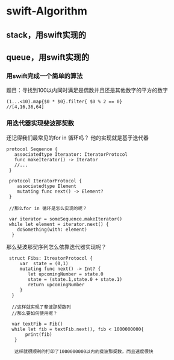 # swift-Algorithm

## stack，用swift实现的

## queue，用swift实现的

### 用swift完成一个简单的算法
 题目：寻找到100以内同时满足是偶数并且还是其他数字的平方的数字
   
    (1...<10).map{$0 * $0}.filter{ $0 % 2 == 0}
    //[4,16,36,64]
  
### 用迭代器实现斐波那契数

还记得我们最常见的for in 循环吗？ 他的实现就是基于迭代器
    
    protocol Sequence {
       associatedtype Iteraator: IteratorProtocol
       func makeIterator() -> Iterator
       //...
     }
     
     protocol IteratorProtocol {
        associatedtype Element
        mutating func next() -> Element?
     }
     
     //那么for in 循环是怎么实现的呢？
     
     var iterator = someSequence.makeIterator()
     while let element = iterator.next() {
        doSomething(with: element)
      }
      
那么斐波那契序列怎么依靠迭代器实现呢？
     
     struct Fibs: ItreatorProtocol {
         var  state = (0,1)
         mutating func next() -> Int? {
            let upcomingNumber = state.0
            state = (state.1,state.0 + state.1)
            return upcomingNumber
         }
      }
      
      //这样就实现了斐波那契数列
      //那么要如何使用呢？
      
      var textFib = Fib()
      while let fib = textFib.next(), fib < 1000000000{
           print(fib)
       }
       
       这样就很顺利的打印了1000000000以内的斐波那契数，而且速度很快
    
    
